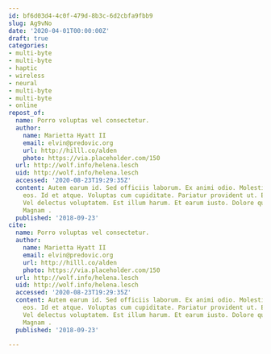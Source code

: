 ```yaml
---
id: bf6d03d4-4c0f-479d-8b3c-6d2cbfa9fbb9
slug: Ag9vNo
date: '2020-04-01T00:00:00Z'
draft: true
categories:
- multi-byte
- multi-byte
- haptic
- wireless
- neural
- multi-byte
- multi-byte
- online
repost_of:
  name: Porro voluptas vel consectetur.
  author:
    name: Marietta Hyatt II
    email: elvin@predovic.org
    url: http://hilll.co/alden
    photo: https://via.placeholder.com/150
  url: http://wolf.info/helena.lesch
  uid: http://wolf.info/helena.lesch
  accessed: '2020-08-23T19:29:35Z'
  content: Autem earum id. Sed officiis laborum. Ex animi odio. Molestias voluptates
    eos. Id et atque. Voluptas cum cupiditate. Pariatur provident ut. Et quo quisquam.
    Vel delectus voluptatem. Est illum harum. Et earum iusto. Dolore quisquam similique.
    Magnam .
  published: '2018-09-23'
cite:
  name: Porro voluptas vel consectetur.
  author:
    name: Marietta Hyatt II
    email: elvin@predovic.org
    url: http://hilll.co/alden
    photo: https://via.placeholder.com/150
  url: http://wolf.info/helena.lesch
  uid: http://wolf.info/helena.lesch
  accessed: '2020-08-23T19:29:35Z'
  content: Autem earum id. Sed officiis laborum. Ex animi odio. Molestias voluptates
    eos. Id et atque. Voluptas cum cupiditate. Pariatur provident ut. Et quo quisquam.
    Vel delectus voluptatem. Est illum harum. Et earum iusto. Dolore quisquam similique.
    Magnam .
  published: '2018-09-23'

---
```



